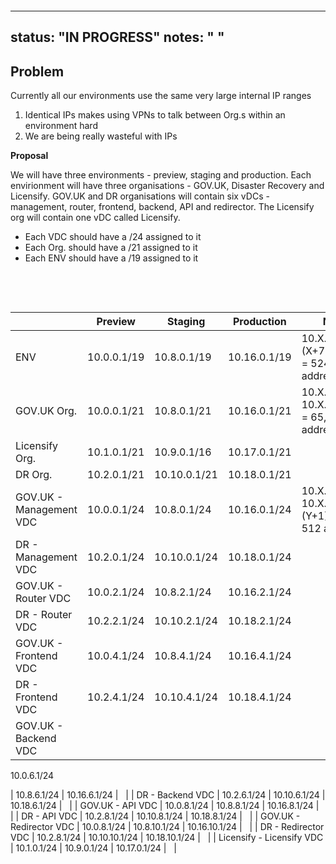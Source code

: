 &nbsp;

&nbsp;

---
status: "IN PROGRESS"
notes: " "
---

## **Problem**

Currently all our environments use the same very large internal IP ranges

1. Identical IPs makes using VPNs to talk between Org.s within an environment hard
2. We are being really wasteful with IPs

**Proposal**

We will have three environments - preview, staging and production. Each envirionment will have three organisations - GOV.UK, Disaster Recovery and Licensify. GOV.UK and DR organisations will contain six vDCs - management, router, frontend, backend, API and redirector. The Licensify org will contain one vDC called Licensify.

- Each VDC should have a /24 assigned to it
- Each Org. should have a /21&nbsp;assigned to it
- Each ENV should have a /19 assigned to it

&nbsp;

&nbsp;

| &nbsp; | Preview | Staging | Production | Notes |
| --- | --- | --- | --- | --- |
| ENV | 10.0.0.1/19 | 10.8.0.1/19 | 10.16.0.1/19 | 10.X.0.1 -\> 10.(X+7).255.255 = 524,288 addresses |
| GOV.UK Org. | 10.0.0.1/21 | 10.8.0.1/21 | 10.16.0.1/21 | 10.X.0.1 -\> 10.X.255.255 = 65,536 addresses |
| Licensify Org. | 10.1.0.1/21 | 10.9.0.1/16 | 10.17.0.1/21 | &nbsp; |
| DR Org. | 10.2.0.1/21 | 10.10.0.1/21 | 10.18.0.1/21 | &nbsp; |
| GOV.UK - Management VDC | 10.0.0.1/24 | 10.8.0.1/24 | 10.16.0.1/24 | 10.X.Y.1 -\> 10.X.(Y+1).255 = 512 addresses |
| DR - Management VDC | 10.2.0.1/24 | 10.10.0.1/24 | 10.18.0.1/24 | &nbsp; |
| GOV.UK - Router VDC | 10.0.2.1/24 | 10.8.2.1/24 | 10.16.2.1/24 | &nbsp; |
| DR - Router VDC | 10.2.2.1/24 | 10.10.2.1/24 | 10.18.2.1/24 | &nbsp; |
| GOV.UK - Frontend VDC | 10.0.4.1/24 | 10.8.4.1/24 | 10.16.4.1/24 | &nbsp; |
| DR - Frontend VDC | 10.2.4.1/24 | 10.10.4.1/24 | 10.18.4.1/24 | &nbsp; |
| GOV.UK - Backend VDC | 

10.0.6.1/24

 | 10.8.6.1/24 | 10.16.6.1/24 | &nbsp; |
| DR - Backend VDC | 10.2.6.1/24 | 10.10.6.1/24 | 10.18.6.1/24 | &nbsp; |
| GOV.UK - API VDC | 10.0.8.1/24 | 10.8.8.1/24 | 10.16.8.1/24 | &nbsp; |
| DR - API VDC | 10.2.8.1/24 | 10.10.8.1/24 | 10.18.8.1/24 | &nbsp; |
| GOV.UK - Redirector VDC | 10.0.8.1/24 | 10.8.10.1/24 | 10.16.10.1/24 | &nbsp; |
| DR - Redirector VDC | 10.2.8.1/24 | 10.10.10.1/24 | 10.18.10.1/24 | &nbsp; |
| Licensify - Licensify VDC | 10.1.0.1/24 | 10.9.0.1/24 | 10.17.0.1/24 | &nbsp; |

&nbsp;

&nbsp;

&nbsp;

&nbsp;

&nbsp;

&nbsp;

&nbsp;

&nbsp;

&nbsp;

&nbsp;

&nbsp;

&nbsp;

